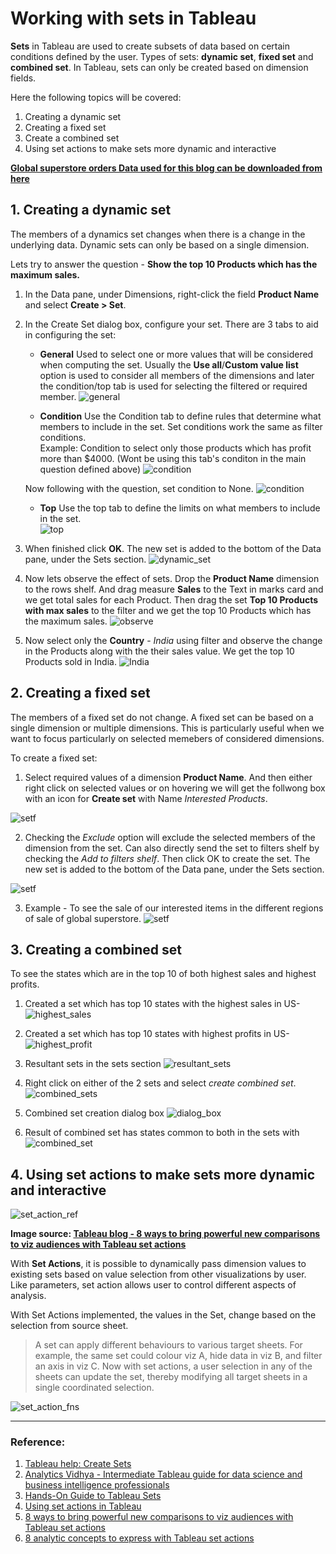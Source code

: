 # Working with sets in Tableau

__Sets__ in Tableau are used to create subsets of data based on certain conditions defined by the user. Types of sets: __dynamic set__, __fixed set__ and __combined set__. In Tableau, sets can only be created based on dimension fields.

Here the following topics will be covered:
1. Creating a dynamic set
2. Creating a fixed set
3. Create a combined set
4. Using set actions to make sets more dynamic and interactive

__[Global superstore orders Data used for this blog can be downloaded from here](https://www.dropbox.com/s/ypodk3kminqa7il/Global%20Superstore.xls?dl=1)__  

## 1. Creating a dynamic set

The members of a dynamics set changes when there is a change in the underlying data. Dynamic sets can only be based on a single dimension.

Lets try to answer the question - __Show the top 10 Products which has the maximum sales.__

1. In the Data pane, under Dimensions, right-click the field __Product Name__ and select __Create > Set__.
2. In the Create Set dialog box, configure your set. There are 3 tabs to aid in configuring the set:
	- __General__ Used to select one or more values that will be considered when computing the set. Usually the __Use all__/__Custom value list__ option is used to consider all members of the dimensions and later the condition/top tab is used for selecting the filtered or required member.
	![general](../../images/tableau/working_with_sets/1_general.PNG)

	- __Condition__ Use the Condition tab to define rules that determine what members to include in the set. Set conditions work the same as filter conditions.      
	Example: Condition to select only those products which has profit more than $4000. (Wont be using this tab's conditon in the main question defined above)
	![condition](../../images/tableau/working_with_sets/2_condition.PNG)

	Now following with the question, set condition to None.
	![condition](../../images/tableau/working_with_sets/3a_condition.PNG)

	- __Top__ Use the top tab to define the limits on what members to include in the set.  
	![top](../../images/tableau/working_with_sets/3_top.PNG)

3. When finished click __OK__. The new set is added to the bottom of the Data pane, under the Sets section.
![dynamic_set](../../images/tableau/working_with_sets/4_set.PNG)

4. Now lets observe the effect of sets. Drop the __Product Name__ dimension to the rows shelf. And drag measure __Sales__ to the Text in marks card and we get total sales for each Product. Then drag the set __Top 10 Products with max sales__ to the filter and we get the top 10 Products which has the maximum sales.
![observe](../../images/tableau/working_with_sets/5_observe.PNG)

5. Now select only the __Country__ - _India_ using filter and observe the change in the Products along with the their sales value. We get the top 10 Products sold in India.
![India](../../images/tableau/working_with_sets/6_india.PNG)


## 2. Creating a fixed set

The members of a fixed set do not change. A fixed set can be based on a single dimension or multiple dimensions. This is particularly useful when we want to focus particularly on selected memebers of considered dimensions.

To create a fixed set:

1. Select required values of a dimension __Product Name__. And then either right click on selected values or on hovering we will get the follwong box with an icon for __Create set__ with Name _Interested Products_.

![setf](../../images/tableau/working_with_sets/7.select_dimension.png)

2. Checking the _Exclude_ option will exclude the selected members of the dimension from the set. Can also directly send the set to filters shelf by checking the _Add to filters shelf_. Then click OK to create the set. The new set is added to the bottom of the Data pane, under the Sets section.

 ![setf](../../images/tableau/working_with_sets/8_set.PNG)

3. Example - To see the sale of our interested items in the different regions of sale of global superstore.
![setf](../../images/tableau/working_with_sets/9.check_fset.PNG)

## 3. Creating a combined set

To see the states which are in the top 10 of both highest sales and highest profits.

1. Created a set which has top 10 states with the highest sales in US-
![highest_sales](../../images/tableau/working_with_sets/10_states_highest_sales.PNG)

2. Created a set which has top 10 states with highest profits in US-
![highest_profit](../../images/tableau/working_with_sets/11_states_highest_profit.PNG)

3. Resultant sets in the sets section
![resultant_sets](../../images/tableau/working_with_sets/12_resultant_set.PNG)

4. Right click on either of the 2 sets and select _create combined set_.
![combined_sets](../../images/tableau/working_with_sets/13_combined_set.png)

5. Combined set creation dialog box
![dialog_box](../../images/tableau/working_with_sets/14_states_highest_profit_sales.PNG)

6. Result of combined set has states common to both in the sets with 
![combined_set](../../images/tableau/working_with_sets/15_combined_set_result.PNG)


## 4. Using set actions to make sets more dynamic and interactive

![set_action_ref](../../images/tableau/working_with_sets/set_action_ref.PNG)

__Image source: [Tableau blog - 8 ways to bring powerful new comparisons to viz audiences with Tableau set actions](https://www.tableau.com/about/blog/2018/11/8-ways-bring-powerful-new-comparisons-viz-audiences-set-actions-97207)__

With __Set Actions__, it is possible to dynamically pass dimension values to existing sets based on value selection from other visualizations by user.
Like parameters, set action allows user to control different aspects of analysis. 

With Set Actions implemented, the values in the Set, change based on the selection from source sheet.

> A set can apply different behaviours to various target sheets. For example, the same set could colour viz A, hide data in viz B, and filter an axis in viz C. Now with set actions, a user selection in any of the sheets can update the set, thereby modifying all target sheets in a single coordinated selection.

![set_action_fns](../../images/tableau/working_with_sets/set_action_fns.PNG)








***

### Reference:
1. [Tableau help: Create Sets](https://help.tableau.com/current/pro/desktop/en-us/sortgroup_sets_create.htm)
2. [Analytics Vidhya - Intermediate Tableau guide for data science and business intelligence professionals](https://www.analyticsvidhya.com/blog/2018/01/tableau-for-intermediate-data-science/)
3. [Hands-On Guide to Tableau Sets](https://www.absentdata.com/sets-in-tableau/)
4. [Using set actions in Tableau](https://visualbi.com/blogs/tableau/set-actions-tableau/)
5. [8 ways to bring powerful new comparisons to viz audiences with Tableau set actions](https://www.tableau.com/about/blog/2018/11/8-ways-bring-powerful-new-comparisons-viz-audiences-set-actions-97207)
6. [8 analytic concepts to express with Tableau set actions](https://www.tableau.com/about/blog/2018/12/8-analytic-concepts-express-tableau-set-actions-99108)